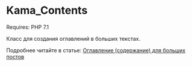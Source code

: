 # Kama_Contents

Requires: PHP 7.1

Класс для создания оглавлений в больших текстах.

Подробнее читайте в статье: [Оглавление (содержание) для больших постов](https://wp-kama.ru/id_1513/kama_contents.html)
